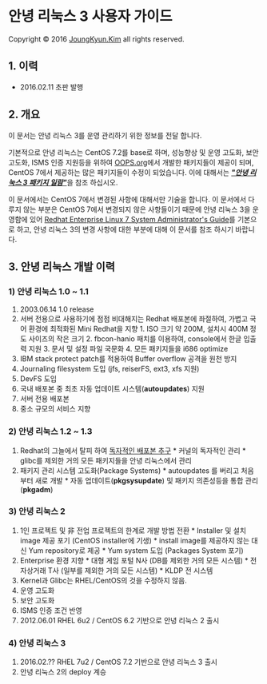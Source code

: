 안녕 리눅스 3 사용자 가이드
=======

Copyright &copy; 2016 [JoungKyun.Kim](https://oops.org/) all rights reserved.

## 1. 이력

* 2016.02.11 초판 발행

## 2. 개요

이 문서는 안녕 리눅스 3를 운영 관리하기 위한 정보를 전달 합니다.

기본적으로 안녕 리눅스는 CentOS 7.2를 base로 하며, 성능향상 및 운영 고도화, 보안 고도화, ISMS 인증 지원등을 위하여 [OOPS.org](https://oops.org/)에서 개발한 패키지들이 제공이 되며, CentOS 7에서 제공하는 많은 패키지들이 수정이 되었습니다. 이에 대해서는 [***"안녕 리눅스 3 패키지 일람"***](AnNyung3-Package-Catalog.md)을 참조 하십시오.

이 문서에서는 CentOS 7에서 변경된 사항에 대해서만 기술을 합니다. 이 문서에서 다루지 않는 부분은 CentOS 7에서 변경되지 않은 사항들이기 때문에 안녕 리눅스 3을 운영함에 있어 [Redhat Enterprise Linux 7 System Administrator's Guide](https://access.redhat.com/documentation/en-US/Red_Hat_Enterprise_Linux/7/html/System_Administrators_Guide/)를 기본으로 하고, 안녕 리눅스 3의 변경 사항에 대한 부분에 대해 이 문서를 참조 하시기 바랍니다.

## 3. 안녕 리눅스 개발 이력

### 1) 안녕 리눅스 1.0 ~ 1.1

  1. 2003.06.14 1.0 release
  2. 서버 전용으로 사용하기에 점점 비대해지는 Redhat 배포본에 좌절하여, 가볍고 국어 환경에 최적화된 Mini Redhat을 지향
    1. ISO 크기 약 200M, 설치시 400M 정도 사이즈의 작은 크기
    2. fbcon-hanio 패치를 이용하여, console에서 한글 입출력 지원
    3. 문서 및 설정 파일 국문화
    4. 모든 패키지들을 i686 optimize
  3. IBM stack protect patch를 적용하여 Buffer overflow 공격을 원천 방지
  4. Journaling filesystem 도입 (jfs, reiserFS, ext3, xfs 지원)
  5. DevFS 도입
  6. 국내 배포본 중 최초 자동 업데이트 시스템(**autoupdates**) 지원
  7. 서버 전용 배포본
  8. 중소 규모의 서비스 지향

### 2) 안녕 리눅스 1.2 ~ 1.3

  1. Redhat의 그늘에서 탈피 하여 <u>독자적인 배포본 추구</u>
    * 커널의 독자적인 관리
    * glibc를 제외한 거의 모든 패키지들을 안녕 리눅스에서 관리
  2. 패키지 관리 시스템 고도화(Package Systems)
    * autoupdates 를 버리고 처음 부터 새로 개발
    * 자동 업데이트(**pkgsysupdate**) 및 패키지 의존성등을 통합 관리(**pkgadm**)

### 3) 안녕 리눅스 2

  1. 1인 프로젝트 및 非 전업 프로젝트의 한계로 개발 방법 전환
    * Installer 및 설치 image 제공 포기 (CentOS installer에 기생)
    * install image를 제공하지 않는 대신 Yum repository로 제공
    * Yum system 도입 (Packages System 포기)
  2. Enterprise 환경 지향
    * 대형 게임 포털 N사 (DB를 제외한 거의 모든 시스템)
    * 전자상거래 T사 (일부를 제외한 거의 모든 시스템)
    * KLDP 전 시스템
  3. Kernel과 Glibc는 RHEL/CentOS의 것을 수정하지 않음.
  4. 운영 고도화
  5. 보안 고도화
  6. ISMS 인증 조건 반영
  7. 2012.06.01 RHEL 6u2 / CentOS 6.2 기반으로 안녕 리눅스 2 출시


### 4) 안녕 리눅스 3

  1. 2016.02.?? RHEL 7u2 / CentOS 7.2 기반으로 안녕 리눅스 3 출시
  2. 안녕 리눅스 2의 deploy 계승
